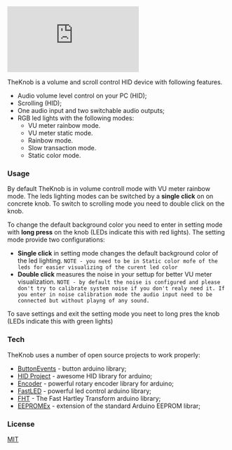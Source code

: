 [![N|Solid](https://cloud.brainhub.co/index.php/apps/files_sharing/ajax/publicpreview.php?x=1680&y=567&a=true&file=4040knoblogo.jpg&t=8PoEqA5PxznjsOp&scalingup=0)](https://theknob.co)

TheKnob is a volume and scroll control HID device with following features.

  * Audio volume level control on your PC (HID);
  * Scrolling (HID);
  * One audio input and two switchable audio outputs;
  * RGB led lights with the following modes:
    * VU meter rainbow mode.
    * VU meter static mode.
    * Rainbow mode.
    * Slow transaction mode.
    * Static color mode.

### Usage

By default TheKnob is in volume controll mode with VU meter rainbow mode. The leds lighting modes can be switched by a **single click** on on concrete knob. To switch to scrolling mode you need to double click on the knob.

To change the default background color you need to enter in setting mode with **long press** on the knob (LEDs indicate this with red lights). The setting mode provide two configurations:
  * **Single click** in setting mode changes the default background color of the led lighting. 
  `NOTE - you need to be in Static color mofe of the leds for easier visualizing of the curent led color`
  * **Double click** measures the noise in your settup for better VU meter visualization.
  `NOTE - by default the noise is configured and please don't try to calibrate system noise if you don't realy need it. If you enter in noise calibration mode the audio input need to be connected but without playng of any sound.`
 
To save settings and exit the setting mode you neet to long pres the knob (LEDs indicate  this with green lights)

### Tech
TheKnob uses a number of open source projects to work properly:

* [ButtonEvents](https://github.com/fasteddy516/ButtonEvents) - button arduino library;
* [HID Project](https://github.com/NicoHood/HID) - awesome HID library for arduino;
* [Encoder](https://github.com/PaulStoffregen/Encoder) - powerful rotary encoder library for arduino;
* [FastLED](https://github.com/FastLED/FastLED) - powerful led control arduino library;
* [FHT](http://wiki.openmusiclabs.com/wiki/ArduinoFHT) - The Fast Hartley Transform arduino library;
* [EEPROMEx](https://github.com/thijse/Arduino-EEPROMEx) - extension of the standard Arduino EEPROM librar;

### License

[MIT](./LICENSE.txt)


